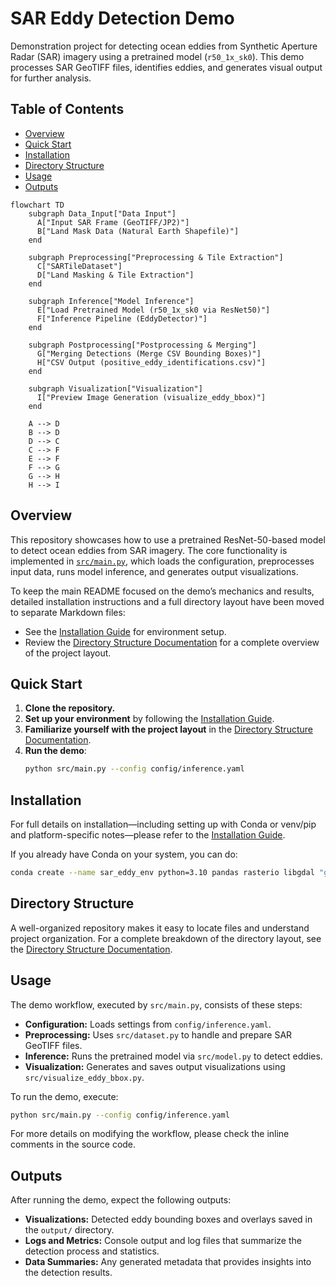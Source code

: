 # SAR Eddy Detection Demo

Demonstration project for detecting ocean eddies from Synthetic Aperture Radar (SAR) imagery using a pretrained model (`r50_1x_sk0`). This demo processes SAR GeoTIFF files, identifies eddies, and generates visual output for further analysis.

## Table of Contents

- [Overview](#overview)
- [Quick Start](#quick-start)
- [Installation](#installation)
- [Directory Structure](#directory-structure)
- [Usage](#usage)
- [Outputs](#outputs)
<!-- - [Contributing](#contributing) -->
<!-- - [License](#license) -->

```mermaid
flowchart TD
    subgraph Data_Input["Data Input"]
      A["Input SAR Frame (GeoTIFF/JP2)"]
      B["Land Mask Data (Natural Earth Shapefile)"]
    end

    subgraph Preprocessing["Preprocessing & Tile Extraction"]
      C["SARTileDataset"]
      D["Land Masking & Tile Extraction"]
    end

    subgraph Inference["Model Inference"]
      E["Load Pretrained Model (r50_1x_sk0 via ResNet50)"]
      F["Inference Pipeline (EddyDetector)"]
    end

    subgraph Postprocessing["Postprocessing & Merging"]
      G["Merging Detections (Merge CSV Bounding Boxes)"]
      H["CSV Output (positive_eddy_identifications.csv)"]
    end

    subgraph Visualization["Visualization"]
      I["Preview Image Generation (visualize_eddy_bbox)"]
    end

    A --> D
    B --> D
    D --> C
    C --> F
    E --> F
    F --> G
    G --> H
    H --> I
```

## Overview

This repository showcases how to use a pretrained ResNet-50-based model to detect ocean eddies from SAR imagery. The core functionality is implemented in [`src/main.py`](src/main.py), which loads the configuration, preprocesses input data, runs model inference, and generates output visualizations.

To keep the main README focused on the demo’s mechanics and results, detailed installation instructions and a full directory layout have been moved to separate Markdown files:
- See the [Installation Guide](INSTALLATION.md) for environment setup.
- Review the [Directory Structure Documentation](STRUCTURE.md) for a complete overview of the project layout.

## Quick Start

1. **Clone the repository.**
2. **Set up your environment** by following the [Installation Guide](INSTALLATION.md).
3. **Familiarize yourself with the project layout** in the [Directory Structure Documentation](STRUCTURE.md).
4. **Run the demo**:
   ```bash
   python src/main.py --config config/inference.yaml
   ```

## Installation

For full details on installation—including setting up with Conda or venv/pip and platform-specific notes—please refer to the [Installation Guide](INSTALLATION.md).

If you already have Conda on your system, you can do:

```bash
conda create --name sar_eddy_env python=3.10 pandas rasterio libgdal "geopandas>1.0.0" shapely tqdm pyyaml pytorch torchvision -c conda-forge
```

## Directory Structure

A well-organized repository makes it easy to locate files and understand project organization. For a complete breakdown of the directory layout, see the [Directory Structure Documentation](STRUCTURE.md).

## Usage

The demo workflow, executed by `src/main.py`, consists of these steps:
- **Configuration:** Loads settings from `config/inference.yaml`.
- **Preprocessing:** Uses `src/dataset.py` to handle and prepare SAR GeoTIFF files.
- **Inference:** Runs the pretrained model via `src/model.py` to detect eddies.
- **Visualization:** Generates and saves output visualizations using `src/visualize_eddy_bbox.py`.

To run the demo, execute:
```bash
python src/main.py --config config/inference.yaml
```
For more details on modifying the workflow, please check the inline comments in the source code.

## Outputs

After running the demo, expect the following outputs:
- **Visualizations:** Detected eddy bounding boxes and overlays saved in the `output/` directory.
- **Logs and Metrics:** Console output and log files that summarize the detection process and statistics.
- **Data Summaries:** Any generated metadata that provides insights into the detection results.

<!-- ## Contributing

Contributions to enhance the demo or extend its functionality are welcome. Please review our [Contributing Guidelines](CONTRIBUTING.md) for instructions on reporting issues, proposing improvements, and submitting pull requests. -->

<!-- ## License

This project is open source and available under the MIT License. See the [LICENSE](LICENSE) file for full details. -->
